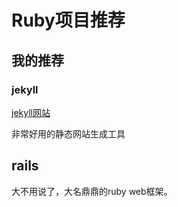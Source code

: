 # Ruby项目推荐

## 我的推荐

### jekyll

[jekyll网站](https://www.jekyll.com.cn/)

非常好用的静态网站生成工具

## rails

大不用说了，大名鼎鼎的ruby web框架。
